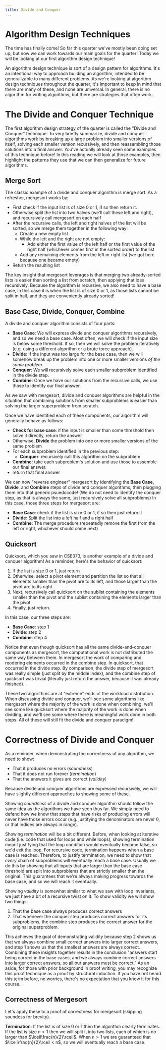 ```yaml
---
title: Divide and Conquer
...
```


# Algorithm Design Techniques

The time has finally come! So far this quarter we've mostly been doing set up, but now we can work towards our main goals for the quarter! Today we will be looking at our first algorithm design technique!

An algorithm design technique is sort of a design pattern for algorithms. It's an intentional way to approach building an algorithm, intended to be generalizable to many different problems. As we're looking at algorithm design techniques throughout the quarter, it's important to keep in mind that there are many of these, and none are universal. In general, there is no algorithm for writing algorithms, but there are strategies that often work.

# The Divide and Conquer Technique

The first algorithm design strategy of the quarter is called the "Divide and Conquer" technique. To very briefly summarize, divide and conquer algorithms work by breaking up a large problem into smaller versions of itself, solving each smaller version recursively, and then reassembling those solutions into a final answer. You've actually already seen some examples of this technique before! In this reading we will look at those examples, then highlight the patterns they use that we can then generalize for future algorithms.

## Merge Sort

The classic example of a divide and conquer algorithm is merge sort. As a refresher, mergesort works by:

- First check if the input list is of size 0 or 1, if so then return it.
- Otherwise split the list into two halves (we'll call these left and right), and recursively call mergesort on each half
- After the recursive calls, the left and right halves of the list will be sorted, so we merge them together in the following way:
    - Create a new empty list
    - While the left and the right are not empty:
        - Add either the first value of the left half or the first value of the right half (whichever comes first in the sorted order) to the list
    - Add any remaining elements from the left or right list (we got here because one became empty)
- Return the resulting list

The key insight that mergesort leverages is that merging two already-sorted lists is easier than sorting a list from scratch, then applying that idea recursively. Because the algorithm is recursive, we also need to have a base case, in this case it is when the list is of size 0 or 1, as those lists cannot be split in half, and they are conveniently already sorted!

## Base Case, Divide, Conquer, Combine

A divide and conquer algorithm consists of four parts:

- **Base Case**: We will express divide and conquer algorithms recursively, and so we need a base case. Most often, we will check if the input size is below some threshold. If so, then we will solve the problem iteratively (e.g. using a different algorithm or a brute force approach).
- **Divide**: If the input was too large for the base case, then we will somehow break up the problem into one or more smaller versions *of the same problem*.
- **Conquer**: We will recursively solve each smaller subproblem identified in the divide step.
- **Combine**: Once we have our solutions from the recursive calls, we use those to identify our final answer.

As we saw with mergesort, divide and conquer algorithms are helpful in the situation that combining solutions from smaller subproblems is easier than solving the larger superproblem from scratch. 

Once we have identified each of these components, our algorithm will generally behave as follows:

- **Check for base case**: if the input is smaller than some threshold then solve it directly, return the answer
- Otherwise, **Divide** the problem into one or more smaller versions of the same problem
- For each subproblem identified in the previous step:
    - **Conquer**: recursively call this algorithm on the subproblem
- **Combine**: take each subproblem's solution and use those to assemble our final answer.
- return that final answer

We can now "reverse engineer" mergesort by identifying the **Base Case**, **Divide**, and **Combine** steps of divide and conquer algorithms, then plugging them into that generic psuedocode! (We do not need to identify the conquer step, as that is always the same, just recursively solve all subproblems) In this case, those three steps for mergesort are:

- **Base Case**: check if the list is size 0 or 1, if so then just return it
- **Divide**: Split the list into a left half and a right half
- **Combine**: The merge procedure (repeatedly remove the first from the left or right, whichever should come next)

## Quicksort

Quicksort, which you saw in CSE373, is another example of a divide and conquer algorithm! As a reminder, here's the behavior of quicksort:

1. If the list is size 0 or 1, just return
1. Otherwise, select a pivot element and partition the list so that all elements smaller than the pivot are to its left, and those larger than the pivot are to its right
1. Next, recursively call quicksort on the sublist containing the elements smaller than the pivot and the sublist containing the elements larger than the pivot
1. Finally, just return.

In this case, our three steps are:

- **Base Case**: step 1
- **Divide**: step 2
- **Combine**: step 4

Notice that even though quicksort has all the same divide-and-conquer components as mergesort, the computational work is not distributed the same way between them. In mergesort the work of comparing and reodering elements occurred in the combine step. In quicksort, that occurred in the divide step. By comparison, the divide step of mergesort was really simple (just split by the middle index), and the combine step of quicksort was trivial (literally just return the answer, because it was already finished).

These two algorithms are at "extreme" ends of the workload distribution. When discussing divide and conquer, we'll see some algorithms like mergesort where the majority of the work is done when combining, we'll see some like quicksort where the majority of the work is done when dividing, and we'll see some where there is meaningful work done in both steps. All of these will still fit the divide and conquer paradigm!

# Correctness of Divide and Conquer

As a reminder, when demonstrating the correctness of any algorithm, we need to show:

- That it produces no errors (*soundness*)
- That it does not run forever (*termination*)
- That the answers it gives are correct (*validity*)

Because divide and conquer algorithms are expressed recursively, we will have slightly different approaches to showing some of these.

Showing *soundness* of a divide and conquer algorithm should follow the same idea as the algorithms we have seen thus far. We simply need to defend how we know that steps that have risks of producing errors will never have those errors occur (e.g. justifying the denominators are never 0, or that indices are always in range).

Showing *termination* will be a bit different. Before, when looking at iterative code (i.e. code that used for loops and while loops), showing termination meant justifying that the loop condition would eventually become false, so we'd exit the loop. For recursive code, termination happens when a base case is reached. Therefore, to justify termination, we need to show that *every* chain of subproblems will eventually reach a base case. Usually we do this by showing that all inputs that are larger than the base case threshold are split into subproblems that are strictly smaller than the original. This guarantees that we're always making progress towards the base case, and so we will reach it eventually.

Showing *validity* is somewhat similar to what we saw with loop invariants, we just have a bit of a recursive twist on it. To show validity we will show two things:

1. That the base case always produces correct answers
1. That whenever the conquer step produces correct answers for its subproblems, the combine step produces the correct answer for the original superproblem.

This achieves the goal of demonstrating validity because step 2 shows us that we always combine small correct answers into larger correct answers, and step 1 shows us that the smallest answers are always correct. Combining these insights together results in the conclusion "answers start being correct in the base cases, and we always combine correct answers into larger correct answers, so all our answers must be correct." As an aside, for those with prior background in proof writing, you may recognize this proof technique as a proof by structural induction. If you have not heard this term before, no worries, there's no expectation that you know it for this course.

## Correctness of Mergesort

Let's apply these to a proof of correctness for mergesort (skipping soundess for brevity).

**Termination**: If the list is of size 0 or 1 then the algorithm clearly terminates. If the list is size $n>1$ then we will split it into two lists, each of which is no larger than $\lceil\frac{n}{2}\rceil$. When $n>1$ we are guaranteed that  $\lceil\frac{n}{2}\rceil < n$, so we will eventually reach a base case.
